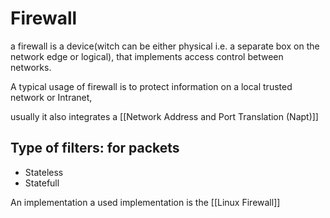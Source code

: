 # Firewall
a firewall is a device(witch can be either physical i.e. a separate box on the network edge or logical), that implements access control between networks.

A typical usage of firewall is to protect information on a local trusted network 
or Intranet,

usually it also integrates a [[Network Address and Port Translation (Napt)]]

## Type of filters: for packets

- Stateless 
- Statefull 

An implementation a used implementation is the [[Linux Firewall]]
